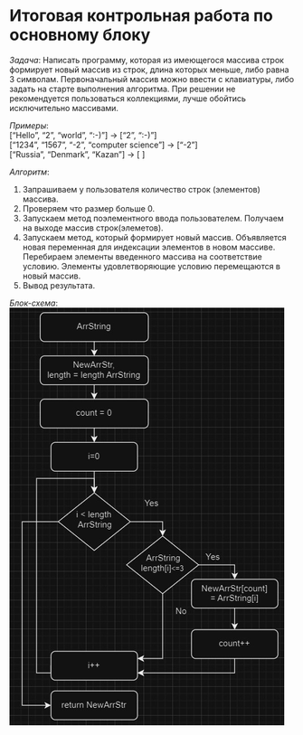 # **Итоговая контрольная работа по основному блоку**

*Задача*: Написать программу, которая из имеющегося массива строк формирует новый массив из строк, длина которых меньше, либо равна 3 символам. Первоначальный массив можно ввести с клавиатуры, либо задать на старте выполнения алгоритма. При решении не рекомендуется пользоваться коллекциями, лучше обойтись исключительно массивами.

*Примеры*:   
[“Hello”, “2”, “world”, “:-)”] → [“2”, “:-)”]  
[“1234”, “1567”, “-2”, “computer science”] → [“-2”]   
[“Russia”, “Denmark”, “Kazan”] → [ ]

*Алгоритм*:  
1. Запрашиваем у пользователя количество строк (элементов) массива.
2. Проверяем что размер больше 0.
3. Запускаем метод поэлементного ввода пользователем. Получаем на выходе массив строк(элеметов).
4. Запускаем метод, который формирует новый массив. Объявляется новая переменная для индексации элементов в 
новом массиве. Перебираем элементы введенного массива на соответствие условию. Элементы удовлетворяющие условию перемещаются в новый массив.
5. Вывод результата.

 *Блок-схема*:
 ![Блок-схема](blok-shema.jpg "Блок-схема основного метода")
